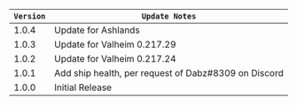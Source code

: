 | `Version` | `Update Notes`                                       |      
|-----------|------------------------------------------------------|
| 1.0.4     | Update for Ashlands                                  |
| 1.0.3     | Update for Valheim 0.217.29                          |
| 1.0.2     | Update for Valheim 0.217.24                          |
| 1.0.1     | Add ship health, per request of Dabz#8309 on Discord |
| 1.0.0     | Initial Release                                      |
